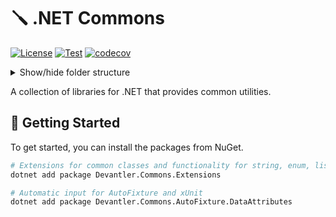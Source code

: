 # 🪛 .NET Commons

[![License](https://img.shields.io/badge/License-Apache_2.0-blue.svg)](https://opensource.org/licenses/Apache-2.0)
[![Test](https://github.com/devantler/dotnet-commons/actions/workflows/test.yaml/badge.svg)](https://github.com/devantler/dotnet-commons/actions/workflows/test.yaml)
[![codecov](https://codecov.io/gh/devantler/dotnet-commons/graph/badge.svg?token=RhQPb4fE7z)](https://codecov.io/gh/devantler/dotnet-commons)

<details>
  <summary>Show/hide folder structure</summary>

<!-- readme-tree start -->
```
.
├── .github
│   ├── scripts
│   └── workflows
├── Devantler.SOPSCLI
│   └── runtimes
│       ├── linux-arm64
│       │   └── native
│       ├── linux-x64
│       │   └── native
│       ├── osx-arm64
│       │   └── native
│       ├── osx-x64
│       │   └── native
│       └── win-x64
│           └── native
└── Devantler.SOPSCLI.Tests
    └── SOPSTests

18 directories
```
<!-- readme-tree end -->

</details>

A collection of libraries for .NET that provides common utilities.

## 🚀 Getting Started

To get started, you can install the packages from NuGet.

```bash
# Extensions for common classes and functionality for string, enum, list, etc.
dotnet add package Devantler.Commons.Extensions

# Automatic input for AutoFixture and xUnit
dotnet add package Devantler.Commons.AutoFixture.DataAttributes
```
